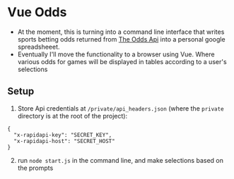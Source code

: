 # Vue Odds

- At the moment, this is turning into a command line interface that writes sports betting odds returned from [The Odds Api](https://the-odds-api.com/) into a personal google spreadsheeet.
- Eventually I'll move the functionality to a browser using Vue. Where various odds for games will be displayed in tables according to a user's selections


## Setup

1. Store Api credentials at `/private/api_headers.json` (where the `private` directory is at the root of the project): 

```
{
  "x-rapidapi-key": "SECRET_KEY",
  "x-rapidapi-host": "SECRET_HOST"
}
```

2. run `node start.js` in the command line, and make selections based on the prompts


